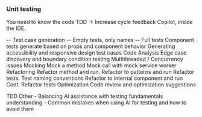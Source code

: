 ### Unit testing

You need to know the code
TDD -> Increase cycle feedback
Copilot, inside the IDE.

-- Test case generation
-- Empty tests, only names
-- Full tests
Component tests
generate based on props and component behavior
Generating accessibility and responsive design test cases
Code Analysis
Edge case discovery and boundary condition testing
Multithreaded / Concurrency issues
Mocking
Mock a method
Mock call with mock service worker
Refactoring
Refactor method and run.
Refactor to patterns and run
Refactor tests.
Test naming conventions
Refactor to internal component and run
Cont. Refactor tests
Optimization
Code review and optimization suggestions

TDD
Other - Balancing AI assistance with testing fundamentals understanding - Common mistakes when using AI for testing and how to avoid them
